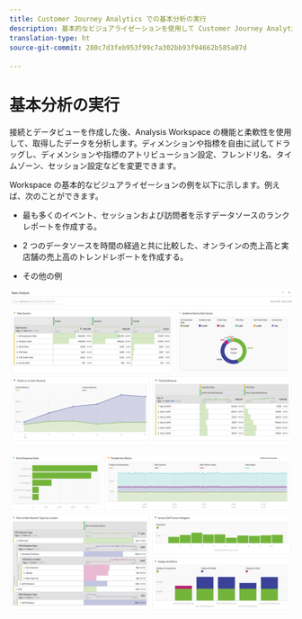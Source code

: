 ```yaml
---
title: Customer Journey Analytics での基本分析の実行
description: 基本的なビジュアライゼーションを使用して Customer Journey Analytics のデータを分析する方法について説明します。
translation-type: ht
source-git-commit: 280c7d3feb953f99c7a302bb93f94662b585a07d

---
```



# 基本分析の実行

接続とデータビューを作成した後、Analysis Workspace の機能と柔軟性を使用して、取得したデータを分析します。ディメンションや指標を自由に試してドラッグし、ディメンションや指標のアトリビューション設定、フレンドリ名、タイムゾーン、セッション設定などを変更できます。

Workspace の基本的なビジュアライゼーションの例を以下に示します。例えば、次のことができます。

* 最も多くのイベント、セッションおよび訪問者を示すデータソースのランクレポートを作成する。

* 2 つのデータソースを時間の経過と共に比較した、オンラインの売上高と実店舗の売上高のトレンドレポートを作成する。

* その他の例

![](assets/cja-basic-analysis.png)

![](assets/cja-basic-analysis2.png)

